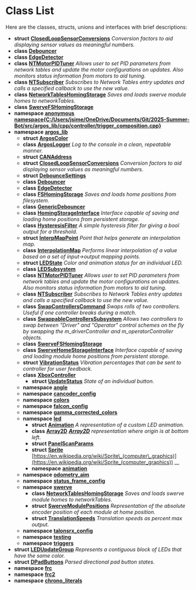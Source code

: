 
# Class List


Here are the classes, structs, unions and interfaces with brief descriptions:

* **struct** [**ClosedLoopSensorConversions**](struct_closed_loop_sensor_conversions.md) _Conversion factors to aid displaying sensor values as meaningful numbers._     
* **class** [**Debouncer**](class_debouncer.md)     
* **class** [**EdgeDetector**](class_edge_detector.md)     
* **class** [**NTMotorPIDTuner**](class_n_t_motor_p_i_d_tuner.md) _Allows user to set PID parameters from network tables and update the motor configurations on updates. Also monitors status information from motors to aid tuning._     
* **class** [**NTSubscriber**](class_n_t_subscriber.md) _Subscribes to Network Tables entry updates and calls a specified callback to use the new value._     
* **class** [**NetworkTablesHomingStorage**](class_network_tables_homing_storage.md) _Saves and loads swerve module homes to networkTables._     
* **class** [**SwerveFSHomingStorage**](class_swerve_f_s_homing_storage.md)     
* **namespace** [**anonymous namespace{C:/Users/jsime/OneDrive/Documents/Git/2025-Summer-Bot/src/argos\_lib/cpp/controller/trigger\_composition.cpp}**](namespace_0d021340233307002300012131121075213041020030267162.md) 
* **namespace** [**argos\_lib**](namespaceargos__lib.md)     
    * **struct** [**ArgosColor**](structargos__lib_1_1_argos_color.md)     
    * **class** [**ArgosLogger**](classargos__lib_1_1_argos_logger.md) _Log to the console in a clean, repeatable manner._     
    * **struct** [**CANAddress**](structargos__lib_1_1_c_a_n_address.md)     
    * **struct** [**ClosedLoopSensorConversions**](structargos__lib_1_1_closed_loop_sensor_conversions.md) _Conversion factors to aid displaying sensor values as meaningful numbers._     
    * **struct** [**DebounceSettings**](structargos__lib_1_1_debounce_settings.md)     
    * **class** [**Debouncer**](classargos__lib_1_1_debouncer.md)     
    * **class** [**EdgeDetector**](classargos__lib_1_1_edge_detector.md)     
    * **class** [**FSHomingStorage**](classargos__lib_1_1_f_s_homing_storage.md) _Saves and loads home positions from filesystem._     
    * **class** [**GenericDebouncer**](classargos__lib_1_1_generic_debouncer.md)     
    * **class** [**HomingStorageInterface**](classargos__lib_1_1_homing_storage_interface.md) _Interface capable of saving and loading home positions from persistent storage._     
    * **class** [**HysteresisFilter**](classargos__lib_1_1_hysteresis_filter.md) _A simple hysteresis filter for giving a bool output for a threshold._     
    * **struct** [**InterpMapPoint**](structargos__lib_1_1_interp_map_point.md) _Point that helps generate an interpolation map._     
    * **class** [**InterpolationMap**](classargos__lib_1_1_interpolation_map.md) _Performs linear interpolation of a value based on a set of input-&gt;output mapping points._     
    * **struct** [**LEDState**](structargos__lib_1_1_l_e_d_state.md) _Color and animation status for an individual LED._     
    * **class** [**LEDSubsystem**](classargos__lib_1_1_l_e_d_subsystem.md)     
    * **class** [**NTMotorPIDTuner**](classargos__lib_1_1_n_t_motor_p_i_d_tuner.md) _Allows user to set PID parameters from network tables and update the motor configurations on updates. Also monitors status information from motors to aid tuning._     
    * **class** [**NTSubscriber**](classargos__lib_1_1_n_t_subscriber.md) _Subscribes to Network Tables entry updates and calls a specified callback to use the new value._     
    * **class** [**SwapControllersCommand**](classargos__lib_1_1_swap_controllers_command.md) _Swaps rolls of two controllers. Useful if one controller breaks during a match._     
    * **class** [**SwappableControllersSubsystem**](classargos__lib_1_1_swappable_controllers_subsystem.md) _Allows two controllers to swap between "Driver" and "Operator" control schemes on the fly by swapping the m\_driverController and m\_operatorController objects._     
    * **class** [**SwerveFSHomingStorage**](classargos__lib_1_1_swerve_f_s_homing_storage.md)     
    * **class** [**SwerveHomeStorageInterface**](classargos__lib_1_1_swerve_home_storage_interface.md) _Interface capable of saving and loading module home positions from persistent storage._     
    * **struct** [**VibrationStatus**](structargos__lib_1_1_vibration_status.md) _Vibration percentages that can be sent to controller for user feedback._     
    * **class** [**XboxController**](classargos__lib_1_1_xbox_controller.md)     
        * **struct** [**UpdateStatus**](structargos__lib_1_1_xbox_controller_1_1_update_status.md) _State of an individual button._     
    * **namespace** [**angle**](namespaceargos__lib_1_1angle.md)     
    * **namespace** [**cancoder\_config**](namespaceargos__lib_1_1cancoder__config.md)     
    * **namespace** [**colors**](namespaceargos__lib_1_1colors.md)     
    * **namespace** [**falcon\_config**](namespaceargos__lib_1_1falcon__config.md)     
    * **namespace** [**gamma\_corrected\_colors**](namespaceargos__lib_1_1gamma__corrected__colors.md)     
    * **namespace** [**led**](namespaceargos__lib_1_1led.md)     
        * **struct** [**Animation**](structargos__lib_1_1led_1_1_animation.md) _A representation of a custom LED animation._     
        * **class** [**Array2D**](classargos__lib_1_1led_1_1_array2_d.md) [_**Array2D**_](classargos__lib_1_1led_1_1_array2_d.md) _representation where origin is at bottom left._    
        * **struct** [**PanelScanParams**](structargos__lib_1_1led_1_1_panel_scan_params.md)     
        * **struct** [**Sprite**](structargos__lib_1_1led_1_1_sprite.md) [https://en.wikipedia.org/wiki/Sprite\_(computer\_graphics)](https://en.wikipedia.org/wiki/Sprite_(computer_graphics)) __    
        * **namespace** [**animation**](namespaceargos__lib_1_1led_1_1animation.md)     
    * **namespace** [**odometry\_aim**](namespaceargos__lib_1_1odometry__aim.md)     
    * **namespace** [**status\_frame\_config**](namespaceargos__lib_1_1status__frame__config.md)     
    * **namespace** [**swerve**](namespaceargos__lib_1_1swerve.md)     
        * **class** [**NetworkTablesHomingStorage**](classargos__lib_1_1swerve_1_1_network_tables_homing_storage.md) _Saves and loads swerve module homes to networkTables._     
        * **struct** [**SwerveModulePositions**](structargos__lib_1_1swerve_1_1_swerve_module_positions.md) _Representation of the absolute encoder position of each module at home position._     
        * **struct** [**TranslationSpeeds**](structargos__lib_1_1swerve_1_1_translation_speeds.md) _Translation speeds as percent max output._     
    * **namespace** [**talonsrx\_config**](namespaceargos__lib_1_1talonsrx__config.md)     
    * **namespace** [**testing**](namespaceargos__lib_1_1testing.md)     
    * **namespace** [**triggers**](namespaceargos__lib_1_1triggers.md)     
* **struct** [**LEDUpdateGroup**](structargos__lib_1_1_l_e_d_subsystem_1_1_l_e_d_update_group.md) _Represents a contiguous block of LEDs that have the same color._     
* **struct** [**DPadButtons**](structargos__lib_1_1_xbox_controller_1_1_d_pad_buttons.md) _Parsed directional pad button states._     
* **namespace** [**frc**](namespacefrc.md) 
* **namespace** [**frc2**](namespacefrc2.md) 
* **namespace** [**chrono\_literals**](namespacestd_1_1literals_1_1chrono__literals.md) 

